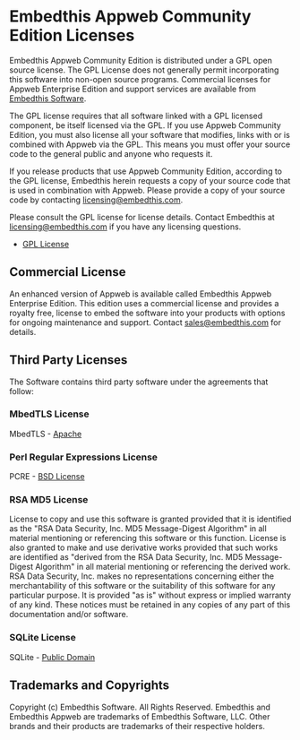 Embedthis Appweb Community Edition Licenses
===

Embedthis Appweb Community Edition is distributed under a GPL open source license. The GPL License does not generally permit incorporating this software into non-open source programs. Commercial licenses for Appweb Enterprise Edition and support services are available from [Embedthis Software](mailto@sales@embedthis.com).

The GPL license requires that all software linked with a GPL licensed component, be itself licensed via the GPL. If you use Appweb Community Edition, you must also license all your software that modifies, links with or is combined with Appweb via the GPL. This means you must offer your source code to the general public and anyone who requests it.

If you release products that use Appweb Community Edition, according to the GPL license, Embedthis herein requests a copy of your source code that is used in combination with Appweb. Please provide a copy of your source code by contacting [licensing@embedthis.com](mailto:licensing@embedthis.com).

Please consult the GPL license for license details. Contact Embedthis at [licensing@embedthis.com](mailto:licensing@embedthis.com) if you have any licensing questions.

* [GPL License](http://www.gnu.org/licenses/gpl-2.0.html)

## Commercial License

An enhanced version of Appweb is available called Embedthis Appweb Enterprise Edition. This edition uses a commercial license and provides a royalty free, license to embed the software into your products with options for ongoing maintenance and support. Contact [sales@embedthis.com](mailto:dev@embdthis.com) for details.  

Third Party Licenses
---

The Software contains third party software under the agreements that follow:

### MbedTLS License

MbedTLS - [Apache](http://www.apache.org/licenses/LICENSE-2.0)

### Perl Regular Expressions License

PCRE - [BSD License](http://opensource.org/licenses/BSD-2-Clause)


### RSA MD5 License

License to copy and use this software is granted provided that it is identified as the "RSA Data Security, Inc. MD5 Message-Digest Algorithm" in all material mentioning or referencing this software or this function. License is also granted to make and use derivative works provided that such works are identified as "derived from the RSA Data Security, Inc. MD5 Message-Digest Algorithm" in all material mentioning or referencing the derived work. RSA Data Security, Inc. makes no representations concerning either the merchantability of this software or the suitability of this software for any particular purpose. It is provided "as is" without express or implied warranty of any kind. These notices must be retained in any copies of any part of this documentation and/or software.


### SQLite License

SQLite - [Public Domain](http://www.sqlite.org/copyright.html)

Trademarks and Copyrights
---
Copyright (c) Embedthis Software. All Rights Reserved.
Embedthis and Embedthis Appweb are trademarks of Embedthis Software, LLC.
Other brands and their products are trademarks of their respective holders.
